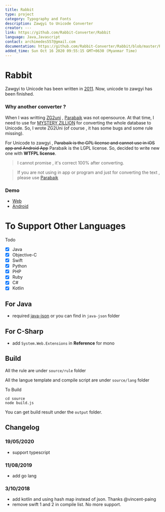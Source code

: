 ```yaml
---
title: Rabbit
type: project
category: Typography and Fonts
description: Zawgyi to Unicode Converter
creator: ---
link: https://github.com/Rabbit-Converter/Rabbit
language: Java,Javascript
contact: archimedes557@gmail.com
documentation: https://github.com/Rabbit-Converter/Rabbit/blob/master/README.md
added_time: Sun Oct 16 2020 09:55:15 GMT+0630 (Myanmar Time)
---
```

<ProjectMeta/>

# Rabbit

Zawgyi to Unicode has been written in [2011](https://github.com/saturngod/ZG2Uni_JS/commits/master). Now, unicode to zawgyi has been finished.

### Why another converter ?

When I was writting [ZG2uni](https://github.com/saturngod/ZG2Uni_JS/) , [Parabaik](https://github.com/ngwestar/parabaik) was not opensource. At that time, I need to use for [MYSTERY ZILLION](http://www.mysteryzillion.org) for converting the whole database to Unicode. So, I wrote ZG2Uni (of course , it has some bugs and some rule missing). 

For Unicode to zawgyi , ~~Parabaik is the GPL license and cannot use in iOS app and Android App~~ Parabaik is the LGPL license. So, decided to write new one with **WTFPL license**.

> I cannot promise , it's correct 100% after converting.

> If you are not using in app or program and just for converting the text , please use [Parabaik](https://github.com/ngwestar/parabaik)

### Demo

- [Web](http://saturngod.github.io/Rabbit/)
- [Android](https://play.google.com/store/apps/details?id=com.comquas.rabbitzawgyiunicodeconverter)

# To Support Other Languages
Todo

- [x] Java
- [x] Objective-C
- [x] Swift
- [x] Python
- [x] PHP
- [x] Ruby
- [x] C#
- [x] Kotlin

## For Java

- required [java-json](http://www.java2s.com/Code/JarDownload/java/java-json.jar.zip) or you can find in `java-json` folder

## For C-Sharp

- add `System.Web.Extensions` in **Reference** for mono

## Build

All the rule are under `source/rule` folder

All the langue template and compile script are under `source/lang` folder

To Build 

```
cd source
node build.js
```

You can get build result under the `output` folder.

## Changelog

### 19/05/2020
- support typescript

### 11/08/2019
- add go lang

### 3/10/2018

- add kotlin and using hash map instead of json. Thanks @vincent-paing
- remove swift 1 and 2 in compile list. No more support.
